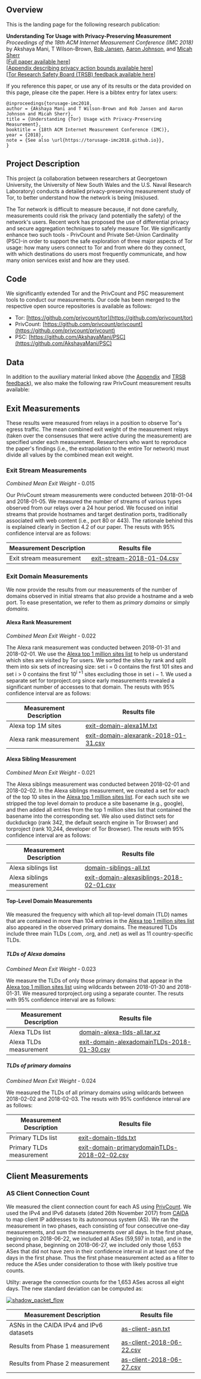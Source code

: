 Overview
--------

This is the landing page for the following research publication:

**Understanding Tor Usage with Privacy-Preserving Measurement**  
_Proceedings of the 18th ACM Internet Measurement Conference (IMC 2018)_  
by Akshaya Mani, T Wilson-Brown, [Rob Jansen](https://www.robgjansen.com), [Aaron Johnson](https://ohmygodel.com/), and [Micah Sherr](https://security.cs.georgetown.edu/~msherr/)  
\[[Full paper available here](paper.pdf)\]  
\[[Appendix describing privacy action bounds available here](appendix.pdf)\]  
\[[Tor Research Safety Board (TRSB) feedback available here](data/trsb-feedback.txt)\]

If you reference this paper, or use any of its results or the data provided on this page, please cite the paper. Here is a bibtex entry for latex users:

```
@inproceedings{torusage-imc2018,
author = {Akshaya Mani and T Wilson-Brown and Rob Jansen and Aaron Johnson and Micah Sherr},
title = {Understanding {Tor} Usage with Privacy-Preserving Measurement},
booktitle = {18th ACM Internet Measurement Conference (IMC)},
year = {2018},
note = {See also \url{https://torusage-imc2018.github.io}},
}
```

Project Description
-------------------

This project (a collaboration between researchers at Georgetown University, the University of New South Wales and the U.S. Naval Research Laboratory) conducts a detailed privacy-preserving measurement study of Tor, to better understand how the network is being (mis)used.

The Tor network is difficult to measure because, if not done carefully, measurements could risk the privacy (and potentially the safety) of the network's users. Recent work has proposed the use of differential privacy and secure aggregation techniques to safely measure Tor. We significantly enhance two such tools - PrivCount and Private Set-Union Cardinality (PSC)-in order to support the safe exploration of three major aspects of Tor usage: how many users connect to Tor and from where do they connect, with which destinations do users most frequently communicate, and how many onion services exist and how are they used.

Code
----

We significantly extended Tor and the PrivCount and PSC measurement tools to conduct our measurements. Our code has been merged to the respective open source repositories is available as follows:

  * Tor: [https://github.com/privcount/tor](https://github.com/privcount/tor)
  * PrivCount: [https://github.com/privcount/privcount](https://github.com/privcount/privcount)
  * PSC: [https://github.com/AkshayaMani/PSC](https://github.com/AkshayaMani/PSC)

Data
----

In addition to the auxiliary material linked above (the [Appendix](https://www.robgjansen.com/publications/torusage-imc2018-appendix.pdf) and [TRSB feedback](data/trsb-feedback.txt)), we also make the following raw PrivCount measurement results available:

## Exit Measurements

These results were measured from relays in a position to observe Tor's egress traffic. The mean combined exit weight of the measurement relays (taken over the consensuses that were active during the measurement) are specified under each measurement. Researchers who want to reproduce the paper's findings (i.e., the extrapolation to the entire Tor network) must divide all values by the combined mean exit weight.

### Exit Stream Measurements

_Combined Mean Exit Weight_ - 0.015

Our PrivCount stream measurements were conducted between 2018-01-04 and 2018-01-05. We measured the number of streams of various types observed from our relays over a 24 hour period. We focused on initial streams that provide hostnames and target destination ports, traditionally associated with web content (i.e., port 80 or 443). The rationale behind this is explained clearly in Section 4.2 of our paper. The resuts with 95% confidence interval are as follows:


| Measurement Description | Results file |
|-------------|--------------|
| Exit stream measurement | [exit-stream-2018-01-04.csv](data/exit-stream-2018-01-04.csv) |

### Exit Domain Measurements

We now provide the results from our measurements of the number of domains observed in initial streams that also provide a hostname and a web port. To ease presentation, we refer to them as _primary domains_ or simply _domains_.

#### Alexa Rank Measurement

_Combined Mean Exit Weight_ - 0.022

The Alexa rank measurement was conducted between 2018-01-31 and 2018-02-01. We use the [Alexa top 1 million sites list](https://www.alexa.com/topsites) to help us understand which sites are visited by Tor users. We sorted the sites by rank and split them into six sets of increasing size: set i = 0 contains the first 101 sites and set i > 0 contains the first 10<sup>i +1</sup> sites excluding those in set i − 1. We used a separate set for torproject.org since early measurements revealed a significant number of accesses to that domain. The resuts with 95% confidence interval are as follows:

| Measurement Description | Results file |
|-------------|--------------|
| Alexa top 1M sites | [exit-domain-alexa1M.txt](data/exit-domain-alexa1M.txt) |
| Alexa rank measurement | [exit-domain-alexarank-2018-01-31.csv](data/exit-domain-alexarank-2018-01-31.csv) |

#### Alexa Sibling Measurement

_Combined Mean Exit Weight_ - 0.021

The Alexa siblings measurement was conducted between 2018-02-01 and 2018-02-02. In the Alexa siblings measurement, we created a set for each of the top 10 sites in the [Alexa top 1 million sites list](https://www.alexa.com/topsites). For each such site we stripped the top level domain to produce a site basename (e.g., google), and then added all entries from the top 1 million sites list that contained the basename into the corresponding set. We also used distinct sets for duckduckgo (rank 342, the default search engine in Tor Browser) and torproject (rank 10,244, developer of Tor Browser). The resuts with 95% confidence interval are as follows:

| Measurement Description | Results file |
|-------------|--------------|
| Alexa siblings list | [domain-siblings-all.txt](data/exit-domain-alexa-siblings/domain-siblings-all.txt) |
| Alexa siblings measurement | [exit-domain-alexasiblings-2018-02-01.csv](data/exit-domain-alexasiblings-2018-02-01.csv) |

#### Top-Level Domain Measurements

We measured the frequency with which all top-level domain (TLD) names that are contained in more than 104 entries in the [Alexa top 1 million sites list](https://www.alexa.com/topsites) also appeared in the observed primary domains. The measured TLDs include three main TLDs (.com, .org, and .net) as well as 11 country-specific TLDs.

##### TLDs of Alexa domains

_Combined Mean Exit Weight_ - 0.023

We measure the TLDs of only those primary domains that appear in the [Alexa top 1 million sites list](https://www.alexa.com/topsites) using wildcards between 2018-01-30 and 2018-01-31. We measured torproject.org using a separate counter. The resuts with 95% confidence interval are as follows:

| Measurement Description | Results file |
|-------------|--------------|
| Alexa TLDs list | [domain-alexa-tlds-all.tar.xz](data/exit-domain-alexa-tlds/domain-alexa-tlds-all.tar.xz) |
| Alexa TLDs measurement | [exit-domain-alexadomainTLDs-2018-01-30.csv](data/exit-domain-alexadomainTLDs-2018-01-30.csv) |

##### TLDs of primary domains

_Combined Mean Exit Weight_ - 0.024

We measured the TLDs of all primary domains using wildcards between 2018-02-02 and 2018-02-03. The resuts with 95% confidence interval are as follows:

| Measurement Description | Results file |
|-------------|--------------|
| Primary TLDs list | [exit-domain-tlds.txt](data/exit-domain-tlds.txt) |
| Primary TLDs measurement | [exit-domain-primarydomainTLDs-2018-02-02.csv](data/exit-domain-primarydomainTLDs-2018-02-02.csv) |

## Client Measurements

### AS Client Connection Count

We measured the client connection count for each AS using [PrivCount](https://github.com/privcount/privcount). We used the IPv4 and IPv6 datasets (dated 26th November 2017) from [CAIDA](http://data.caida.org/datasets/routing/routeviews-prefix2as/) to map client IP addresses to its autonomous system (AS). We ran the measurement in two phases, each consisting of four consecutive one-day measurements, and sum the measurements over all days. In the first phase, beginning on 2018-06-22, we included all ASes (59,597 in total), and in the second phase, beginning on 2018-06-27, we included only those 1,653 ASes that did not have zero in their confidence interval in at least one of the days in the first phase. Thus the first phase measurement acted as a filter to reduce the ASes under consideration to those with likely positive true counts.

Utilty: average the connection counts for the 1,653 ASes across all eight days. The new standard deviation can be computed as:

<a href="https://torusage-imc2018.github.io/data/as-client-formula.png"><img title="shadow_packet_flow" src="https://torusage-imc2018.github.io/data/as-client-formula.png" /></a>

| Measurement Description | Results file |
|-------------|--------------|
| ASNs in the CAIDA IPv4 and IPv6 datasets | [as-client-asn.txt](data/as-client-asn.txt) |
| Results from Phase 1 measurement | [as-client-2018-06-22.csv](data/as-client-2018-06-22.csv) |
| Results from Phase 2 measurement | [as-client-2018-06-27.csv](data/as-client-2018-06-27.csv) |
